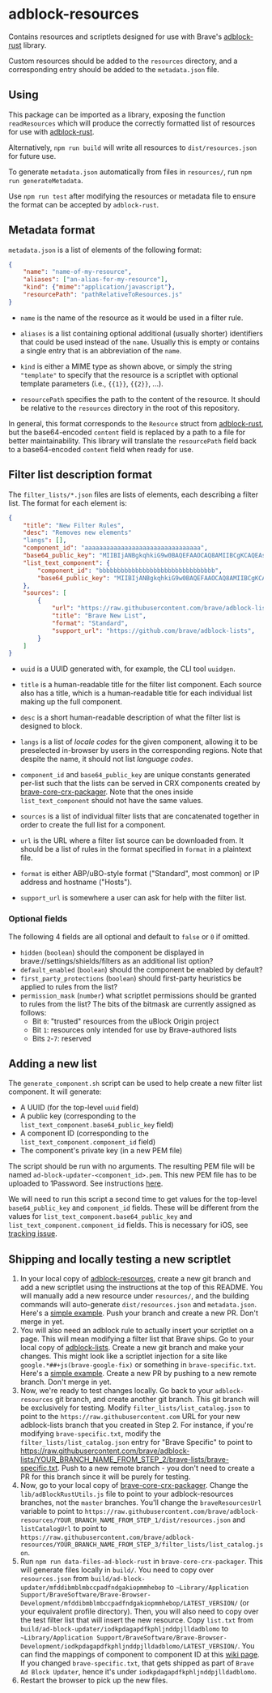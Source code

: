 # adblock-resources

Contains resources and scriptlets designed for use with Brave's [adblock-rust](https://github.com/brave/adblock-rust) library.

Custom resources should be added to the `resources` directory, and a corresponding entry should be added to the `metadata.json` file.

## Using

This package can be imported as a library, exposing the function `readResources` which will produce the correctly formatted list of resources for use with [adblock-rust](https://github.com/brave/adblock-rust).

Alternatively, `npm run build` will write all resources to `dist/resources.json` for future use.

To generate `metadata.json` automatically from files in `resources/`, run `npm run generateMetadata`.

Use `npm run test` after modifying the resources or metadata file to ensure the format can be accepted by `adblock-rust`.

## Metadata format

`metadata.json` is a list of elements of the following format:

```json
{
    "name": "name-of-my-resource",
    "aliases": ["an-alias-for-my-resource"],
    "kind": {"mime":"application/javascript"},
    "resourcePath": "pathRelativeToResources.js"
}
```

- `name` is the name of the resource as it would be used in a filter rule.

- `aliases` is a list containing optional additional (usually shorter) identifiers that could be used instead of the `name`. Usually this is empty or contains a single entry that is an abbreviation of the `name`.

- `kind` is either a MIME type as shown above, or simply the string `"template"` to specify that the resource is a scriptlet with optional template parameters (i.e., `{{1}}`, `{{2}}`, ...).

- `resourcePath` specifies the path to the content of the resource. It should be relative to the `resources` directory in the root of this repository.

In general, this format corresponds to the `Resource` struct from [adblock-rust](https://github.com/brave/adblock-rust), but the base64-encoded `content` field is replaced by a path to a file for better maintainability. This library will translate the `resourcePath` field back to a base64-encoded `content` field when ready for use.

## Filter list description format

The `filter_lists/*.json` files are lists of elements, each describing a filter list. The format for each element is:

```json
{
    "title": "New Filter Rules",
    "desc": "Removes new elements"
    "langs": [],
    "component_id": "aaaaaaaaaaaaaaaaaaaaaaaaaaaaaaaa",
    "base64_public_key": "MIIBIjANBgkqhkiG9w0BAQEFAAOCAQ8AMIIBCgKCAQEAs...IDAQAB",
    "list_text_component": {
        "component_id": "bbbbbbbbbbbbbbbbbbbbbbbbbbbbbbbb",
        "base64_public_key": "MIIBIjANBgkqhkiG9w0BAQEFAAOCAQ8AMIIBCgKCAQEAs...IDAQAB",
    },
    "sources": [
        {
            "url": "https://raw.githubusercontent.com/brave/adblock-lists/master/brave-lists/new-list.txt",
            "title": "Brave New List",
            "format": "Standard",
            "support_url": "https://github.com/brave/adblock-lists",
        }
    ]
}
```

- `uuid` is a UUID generated with, for example, the CLI tool `uuidgen`.

- `title` is a human-readable title for the filter list component. Each source also has a title, which is a human-readable title for each individual list making up the full component.

- `desc` is a short human-readable description of what the filter list is designed to block.

- `langs` is a list of _locale codes_ for the given component, allowing it to be preselected in-browser by users in the corresponding regions. Note that despite the name, it should not list _language codes_.

- `component_id` and `base64_public_key` are unique constants generated per-list such that the lists can be served in CRX components created by [brave-core-crx-packager](https://github.com/brave/brave-core-crx-packager). Note that the ones inside `list_text_component` should not have the same values.

- `sources` is a list of individual filter lists that are concatenated together in order to create the full list for a component.

- `url` is the URL where a filter list source can be downloaded from. It should be a list of rules in the format specified in `format` in a plaintext file.

- `format` is either ABP/uBO-style format ("Standard", most common) or IP address and hostname ("Hosts").

- `support_url` is somewhere a user can ask for help with the filter list.

### Optional fields

The following 4 fields are all optional and default to `false` or `0` if omitted.

- `hidden` (`boolean`) should the component be displayed in brave://settings/shields/filters as an additional list option?
- `default_enabled` (`boolean`) should the component be enabled by default?
- `first_party_protections` (`boolean`) should first-party heuristics be applied to rules from the list?
- `permission_mask` (`number`) what scriptlet permissions should be granted to rules from the list?
  The bits of the bitmask are currently assigned as follows:
    - Bit `0`: "trusted" resources from the uBlock Origin project
    - Bit `1`: resources only intended for use by Brave-authored lists
    - Bits `2`-`7`: reserved

## Adding a new list

The `generate_component.sh` script can be used to help create a new filter list component.
It will generate:
- A UUID (for the top-level `uuid` field)
- A public key (corresponding to the `list_text_component.base64_public_key` field)
- A component ID (corresponding to the `list_text_component.component_id` field)
- The component's private key (in a new PEM file)

The script should be run with no arguments.
The resulting PEM file will be named `ad-block-updater-<component_id>.pem`. This new PEM file has to be uploaded to 1Password. See instructions [here](https://github.com/brave/internal/wiki/Uploading-new-adblock-list-PEM-file-to-1Password).

We will need to run this script a second time to get values for the top-level `base64_public_key` and `component_id` fields. These will be different from the values for `list_text_component.base64_public_key` and `list_text_component.component_id` fields. This is necessary for iOS, see [tracking issue](https://github.com/brave/brave-ios/issues/5974).

## Shipping and locally testing a new scriptlet

1. In your local copy of [adblock-resources](https://github.com/brave/adblock-resources/), create a new git branch and add a new scriptlet using the instructions at the top of this README. You will manually add a new resource under `resources/`, and the building commands will auto-generate `dist/resources.json` and `metadata.json`. Here's a [simple example](https://github.com/brave/adblock-resources/pull/131). Push your branch and create a new PR. Don't merge in yet.
2. You will also need an adblock rule to actually insert your scriptlet on a page. This will mean modifying a filter list that Brave ships. Go to your local copy of [adblock-lists](https://github.com/brave/adblock-lists). Create a new git branch and make your changes. This might look like a scriptlet injection for a site like `google.*##+js(brave-google-fix)` or something in `brave-specific.txt`. Here's a [simple example](https://github.com/brave/adblock-lists/pull/1310). Create a new PR by pushing to a new remote branch. Don't merge in yet.
3. Now, we're ready to test changes locally. Go back to your `adblock-resources` git branch, and create another git branch. This git branch will be exclusively for testing. Modify `filter_lists/list_catalog.json` to point to the `https://raw.githubusercontent.com` URL for your new adblock-lists branch that you created in Step 2. For instance, if you're modifying `brave-specific.txt`, modify the `filter_lists/list_catalog.json` entry for "Brave Specific" to point to https://raw.githubusercontent.com/brave/adblock-lists/YOUR_BRANCH_NAME_FROM_STEP_2/brave-lists/brave-specific.txt. Push to a new remote branch - you don't need to create a PR for this branch since it will be purely for testing. 
4. Now, go to your local copy of [brave-core-crx-packager](https://github.com/brave/brave-core-crx-packager). Change the `lib/adBlockRustUtils.js` file to point to your adblock-resources branches, not the `master` branches. You'll change the `braveResourcesUrl` variable to point to `https://raw.githubusercontent.com/brave/adblock-resources/YOUR_BRANCH_NAME_FROM_STEP_1/dist/resources.json` and `listCatalogUrl` to point to `https://raw.githubusercontent.com/brave/adblock-resources/YOUR_BRANCH_NAME_FROM_STEP_3/filter_lists/list_catalog.json`.
5. Run `npm run data-files-ad-block-rust` in `brave-core-crx-packager`. This will generate files locally in `build/`. You need to copy over `resources.json` from `build/ad-block-updater/mfddibmblmbccpadfndgakiopmmhebop` to `~Library/Application Support/BraveSoftware/Brave-Browser-Development/mfddibmblmbccpadfndgakiopmmhebop/LATEST_VERSION/` (or your equivalent profile directory). Then, you will also need to copy over the test filter list that will insert the new resource. Copy `list.txt` from `build/ad-block-updater/iodkpdagapdfkphljnddpjlldadblomo` to `~Library/Application Support/BraveSoftware/Brave-Browser-Development/iodkpdagapdfkphljnddpjlldadblomo/LATEST_VERSION/`. You can find the mappings of component to component ID at this [wiki page](https://github.com/brave/brave-browser/wiki/Brave-Components#performing-an-on-demand-update-check). If you changed `brave-specific.txt`, that gets shipped as part of `Brave Ad Block Updater`, hence it's under `iodkpdagapdfkphljnddpjlldadblomo`.
6. Restart the browser to pick up the new files.
